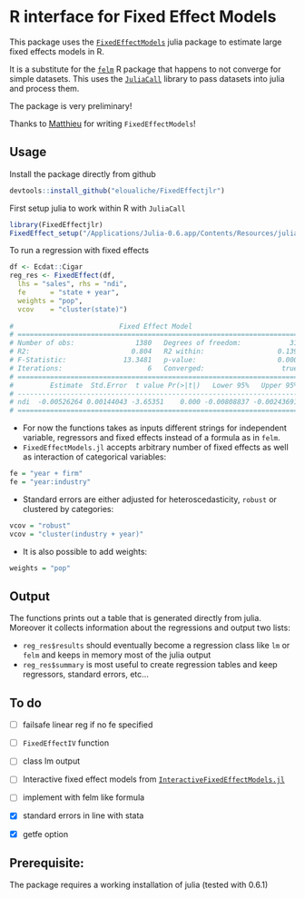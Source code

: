 
# R interface for Fixed Effect Models

This package uses the [`FixedEffectModels`](https://github.com/matthieugomez/FixedEffectModels.jl) julia package to estimate large fixed effects models in R.

It is a substitute for the [`felm`](https://cran.r-project.org/web/packages/lfe/index.html) R package that happens to not converge for simple datasets.
This uses the [`JuliaCall`](https://github.com/Non-Contradiction/JuliaCall) library to pass datasets into julia and process them.

The package is very preliminary!

Thanks to [Matthieu](https://github.com/matthieugomez) for writing `FixedEffectModels`!

## Usage

Install the package directly from github
```r
devtools::install_github("eloualiche/FixedEffectjlr")
```

First setup julia to work within R with `JuliaCall`

```r
library(FixedEffectjlr)
FixedEffect_setup("/Applications/Julia-0.6.app/Contents/Resources/julia/bin/")
```

To run a regression with fixed effects
```r
df <- Ecdat::Cigar
reg_res <- FixedEffect(df,
  lhs = "sales", rhs = "ndi",
  fe      = "state + year",
  weights = "pop",
  vcov    = "cluster(state)")
  
#                          Fixed Effect Model
# =====================================================================
# Number of obs:               1380   Degrees of freedom:            31
# R2:                         0.804   R2 within:                  0.139
# F-Statistic:              13.3481   p-value:                    0.000
# Iterations:                     6   Converged:                   true
# =====================================================================
#         Estimate  Std.Error  t value Pr(>|t|)   Lower 95%   Upper 95%
# ---------------------------------------------------------------------
# ndi  -0.00526264 0.00144043 -3.65351    0.000 -0.00808837 -0.00243691
# =====================================================================  
```
  
+ For now the functions takes as inputs different strings for independent variable, regressors and fixed effects instead of a formula as in `felm`.
+ `FixedEffectModels.jl` accepts arbitrary number of fixed effects as well as interaction of categorical variables:

```r
fe = "year + firm"
fe = "year:industry"
```

+ Standard errors are either adjusted for heteroscedasticity, `robust` or clustered by categories:
```r
vcov = "robust"
vcov = "cluster(industry + year)"
```

+ It is also possible to add weights:
```r
weights = "pop"
```

## Output

The functions prints out a table that is generated directly from julia. Moreover it collects information about the regressions and output two lists:
  
  * `reg_res$results` should eventually become a regression class like `lm` or `felm` and keeps in memory most of the julia output
  * `reg_res$summary` is most useful to create regression tables and keep regressors, standard errors, etc...
  

## To do

- [ ] failsafe linear reg if no fe specified
- [ ] `FixedEffectIV` function
- [ ] class lm output
- [ ] Interactive fixed effect models from [`InteractiveFixedEffectModels.jl`](https://github.com/matthieugomez/InteractiveFixedEffectModels.jl)
- [ ] implement with felm like formula
- [x] standard errors in line with stata
- [x] getfe option


## Prerequisite:

The package requires a working installation of julia (tested with 0.6.1)

